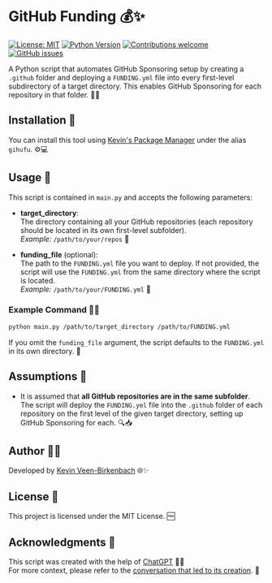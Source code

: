 # GitHub Funding 💰✨

[![License: MIT](https://img.shields.io/badge/License-MIT-yellow.svg)](https://opensource.org/licenses/MIT)
[![Python Version](https://img.shields.io/badge/Python-3.x-blue.svg)](https://www.python.org/)
[![Contributions welcome](https://img.shields.io/badge/contributions-welcome-brightgreen.svg)](CONTRIBUTING.md)
[![GitHub issues](https://img.shields.io/github/issues/kevinveenbirkenbach/github-funding)](https://github.com/kevinveenbirkenbach/github-funding/issues)

A Python script that automates GitHub Sponsoring setup by creating a `.github` folder and deploying a `FUNDING.yml` file into every first-level subdirectory of a target directory. This enables GitHub Sponsoring for each repository in that folder. 🚀📁

## Installation 🔧

You can install this tool using [Kevin's Package Manager](https://github.com/kevinveenbirkenbach/package-manager) under the alias `gihufu`. ⚙️💻

## Usage 🎯

This script is contained in `main.py` and accepts the following parameters:

- **target_directory**:  
  The directory containing all your GitHub repositories (each repository should be located in its own first-level subfolder).  
  _Example:_ `/path/to/your/repos` 📂

- **funding_file** (optional):  
  The path to the `FUNDING.yml` file you want to deploy. If not provided, the script will use the `FUNDING.yml` from the same directory where the script is located.  
  _Example:_ `/path/to/your/FUNDING.yml` 📝

### Example Command 🏃‍♂️

```bash
python main.py /path/to/target_directory /path/to/FUNDING.yml
```

If you omit the `funding_file` argument, the script defaults to the `FUNDING.yml` in its own directory. 🔄

## Assumptions 🤔

- It is assumed that **all GitHub repositories are in the same subfolder**. The script will deploy the `FUNDING.yml` file into the `.github` folder of each repository on the first level of the given target directory, setting up GitHub Sponsoring for each. 🔍📥

## Author 👨‍💻

Developed by [Kevin Veen-Birkenbach](https://www.veen.world/) 🌐✨

## License 📜

This project is licensed under the MIT License. 🆓

## Acknowledgments 🙏

This script was created with the help of [ChatGPT](https://chat.openai.com/) 🤖💡  
For more context, please refer to the [conversation that led to its creation](https://chatgpt.com/share/67d1d6b8-b828-800f-936c-9e8b5b79dbd9). 💬
